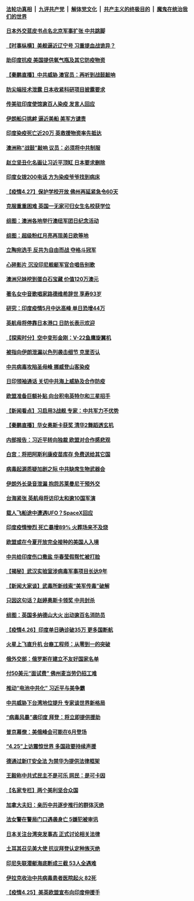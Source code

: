 ####  [法轮功真相](../../../../basic/blob/master/README.md?t=04280932) &nbsp;|&nbsp; [九评共产党](../../../../9ping.md/blob/master/README.md?t=04280932) &nbsp;|&nbsp; [解体党文化](../../../../jtdwh.md/blob/master/README.md?t=04280932)  &nbsp;|&nbsp; [共产主义的终极目的](../../../../gczydzjmd.md/blob/master/README.md?t=04280932) &nbsp;|&nbsp; [魔鬼在统治我们的世界](../../../../mgztzwmdsj.md/blob/master/README.md?t=04280932) 

#### [日本外交蓝皮书点名北京军事扩张 中共跳脚](../pages/nsc418/n12909685.md?t=04280932) 

#### [【时事纵横】美舰逼近辽宁号 习重提血战诡异？](../pages/nsc418/n12909644.md?t=04280932) 

#### [助印度抗疫 美国提供氧气瓶及其它防疫物资](../pages/nsc418/n12909703.md?t=04280932) 

#### [【秦鹏直播】中共威胁 澳官员：再听到战鼓敲响](../pages/nsc418/n12909661.md?t=04280932) 

#### [防尖端技术泄露 日本收紧科研项目披露要求](../pages/nsc418/n12909499.md?t=04280932) 

#### [传美驻印度使馆逾百人染疫 发言人回应](../pages/nsc418/n12909341.md?t=04280932) 

#### [伊朗船只挑衅 逼近美船 美军方谴责](../pages/nsc418/n12909348.md?t=04280932) 

#### [印度染疫死亡近20万 英救援物资率先抵达](../pages/nsc418/n12909138.md?t=04280932) 

#### [澳洲称“战鼓”敲响 议员：必须将中共制服](../pages/nsc418/n12909128.md?t=04280932) 

#### [赵立坚丑化名画让习近平顶缸 日本要求删除](../pages/nsc418/n12909101.md?t=04280932) 

#### [印度女拨200电话 方为染疫爷爷找到病床](../pages/nsc418/n12908869.md?t=04280932) 

#### [【疫情4.27】保护学校开放 佛州再延紧急令60天](../pages/nsc418/n12908256.md?t=04280932) 

#### [克服重重困难 英国一无家可归女生名校获学位](../pages/nsc418/n12907540.md?t=04280932) 

#### [组图：澳洲各地举行澳纽军团日纪念活动](../pages/nsc418/n12908310.md?t=04280932) 

#### [组图：超级粉红月亮再现美日欧等地](../pages/nsc418/n12908647.md?t=04280932) 

#### [立陶宛选手 反共为自由而战 夺格斗冠军](../pages/nsc418/n12908711.md?t=04280932) 

#### [心碎影片 沉没印尼舰艇军官合唱告别歌](../pages/nsc418/n12908904.md?t=04280932) 

#### [澳洲兄妹挖到蛋白石宝藏 价值120万澳元](../pages/nsc418/n12907980.md?t=04280932) 

#### [著名女中音歌唱家路德维希辞世 享寿93岁](../pages/nsc418/n12908119.md?t=04280932) 

#### [研究：印度疫情5月中达高峰 单日恐增44万](../pages/nsc418/n12908611.md?t=04280932) 

#### [英航母将停靠日本港口 日防长表示欢迎](../pages/nsc418/n12908772.md?t=04280932) 

#### [【探索时分】空中变形金刚：V-22鱼鹰旋翼机](../pages/nsc418/n12907013.md?t=04280932) 

#### [被指向伊朗泄漏以色列袭击细节 克里否认](../pages/nsc418/n12908112.md?t=04280932) 

#### [中共病毒攻陷圣母峰 挪威登山客染疫](../pages/nsc418/n12908046.md?t=04280932) 

#### [日印领袖通话 关切中共海上威胁及合作防疫](../pages/nsc418/n12907991.md?t=04280932) 

#### [欧盟准备巨额补贴 向台积电英特尔和三星招手](../pages/nsc418/n12907616.md?t=04280932) 

#### [【新闻看点】习启用3战舰 专家：中共军力不优势](../pages/nsc418/n12907174.md?t=04280932) 

#### [【秦鹏直播】华女奥斯卡获奖 清华2舞蹈透玄机](../pages/nsc418/n12907203.md?t=04280932) 

#### [内部报告：习近平转向独裁 欧盟对合作感悲观](../pages/nsc418/n12907092.md?t=04280932) 

#### [白宫：将把阿斯利康疫苗库存 免费送给其它国](../pages/nsc418/n12906844.md?t=04280932) 

#### [病毒起源质疑加剧之际 中共缺席生物武器会](../pages/nsc418/n12906890.md?t=04280932) 

#### [伊朗外长录音泄漏 抱怨苏莱曼尼干预外交](../pages/nsc418/n12906754.md?t=04280932) 

#### [台海紧张 英航母将访印太和逾10国军演](../pages/nsc418/n12906426.md?t=04280932) 

#### [载人飞船途中遭遇UFO？SpaceX回应](../pages/nsc418/n12906396.md?t=04280932) 

#### [印度疫情惨烈 死亡暴增89% 火葬场来不及烧](../pages/nsc418/n12906470.md?t=04280932) 

#### [欧盟或在今夏开放完全接种的美国人入境](../pages/nsc418/n12906508.md?t=04280932) 

#### [中共给印度伤口撒盐 华春莹假帮忙被打脸](../pages/nsc418/n12906537.md?t=04280932) 

#### [【揭秘】武汉实验室涉病毒军事项目长达9年](../pages/nsc418/n12906523.md?t=04280932) 

#### [【新闻大家谈】武毒所新线索“美军传毒”破解](../pages/nsc418/n12906329.md?t=04280932) 

#### [只因这句话？赵婷奥斯卡领奖 中共封杀](../pages/nsc418/n12906360.md?t=04280932) 

#### [组图：英国多纳德山大火 出动逾百名消防员](../pages/nsc418/n12905910.md?t=04280932) 

#### [【疫情4.26】印度单日确诊破35万 更多国断航](../pages/nsc418/n12902429.md?t=04280932) 

#### [火星上飞直升机 台裔工程师：从零到一的突破](../pages/nsc418/n12905790.md?t=04280932) 

#### [俄外交部：俄罗斯在建立不友好国家名单](../pages/nsc418/n12905710.md?t=04280932) 

#### [付50美元“面试费” 佛州麦当劳仍招工难](../pages/nsc418/n12905516.md?t=04280932) 

#### [推动“电池中共化” 习近平与美争霸](../pages/nsc418/n12898836.md?t=04280932) 

#### [中共威胁下台湾地位提升 专家谈世界新格局](../pages/nsc418/n12904556.md?t=04280932) 

#### [“病毒风暴”袭印度 拜登：将立即提供援助](../pages/nsc418/n12904686.md?t=04280932) 

#### [普京幕僚：美俄峰会可能在6月登场](../pages/nsc418/n12904392.md?t=04280932) 

#### [“4.25”上访震惊世界 多国政要持续声援](../pages/nsc418/n12904204.md?t=04280932) 

#### [德通过新IT安全法 为禁华为提供法律框架](../pages/nsc418/n12904282.md?t=04280932) 

#### [王毅称中共式民主不是可乐 网民：是可卡因](../pages/nsc418/n12904088.md?t=04280932) 

#### [【名家专栏】两个美利坚合众国](../pages/nsc418/n12903416.md?t=04280932) 

#### [加拿大夫妇：亲历中共逐步推行的群体灭绝](../pages/nsc418/n12904076.md?t=04280932) 

#### [法女警在警局门口遇袭身亡 5嫌犯被审讯](../pages/nsc418/n12904016.md?t=04280932) 

#### [日本关注台湾突发事态 正式讨论相关法律](../pages/nsc418/n12904084.md?t=04280932) 

#### [土耳其召见美大使 抗议拜登认定种族灭绝](../pages/nsc418/n12903939.md?t=04280932) 

#### [印尼失联潜艇海底断成三截 53人全遇难](../pages/nsc418/n12903944.md?t=04280932) 

#### [伊拉克收治中共病毒患者医院起火 82死](../pages/nsc418/n12903819.md?t=04280932) 

#### [【疫情4.25】美英欧盟宣布向印度伸援手](../pages/nsc418/n12903613.md?t=04280932) 

